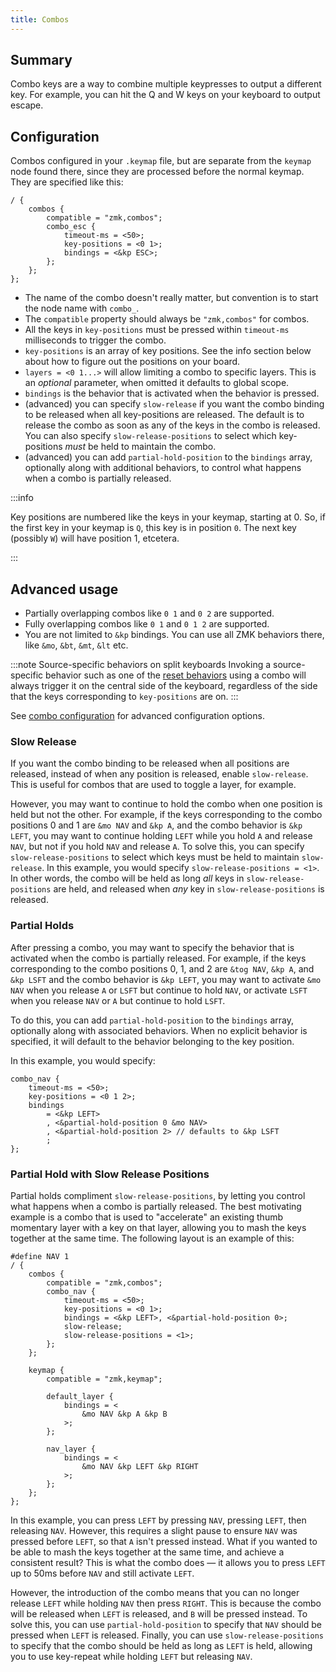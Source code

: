 ```yaml
---
title: Combos
---
```


## Summary

Combo keys are a way to combine multiple keypresses to output a different key. For example, you can hit the Q and W keys on your keyboard to output escape.

## Configuration

Combos configured in your `.keymap` file, but are separate from the `keymap` node found there, since they are processed before the normal keymap. They are specified like this:

```
/ {
    combos {
        compatible = "zmk,combos";
        combo_esc {
            timeout-ms = <50>;
            key-positions = <0 1>;
            bindings = <&kp ESC>;
        };
    };
};
```

- The name of the combo doesn't really matter, but convention is to start the node name with `combo_`.
- The `compatible` property should always be `"zmk,combos"` for combos.
- All the keys in `key-positions` must be pressed within `timeout-ms` milliseconds to trigger the combo.
- `key-positions` is an array of key positions. See the info section below about how to figure out the positions on your board.
- `layers = <0 1...>` will allow limiting a combo to specific layers. This is an _optional_ parameter, when omitted it defaults to global scope.
- `bindings` is the behavior that is activated when the behavior is pressed.
- (advanced) you can specify `slow-release` if you want the combo binding to be released when all key-positions are released. The default is to release the combo as soon as any of the keys in the combo is released. You can also specify `slow-release-positions` to select which key-positions _must_ be held to maintain the combo.
- (advanced) you can add `partial-hold-position` to the `bindings` array, optionally along with additional behaviors, to control what happens when a combo is partially released.

:::info

Key positions are numbered like the keys in your keymap, starting at 0. So, if the first key in your keymap is `Q`, this key is in position `0`. The next key (possibly `W`) will have position 1, etcetera.

:::

## Advanced usage

- Partially overlapping combos like `0 1` and `0 2` are supported.
- Fully overlapping combos like `0 1` and `0 1 2` are supported.
- You are not limited to `&kp` bindings. You can use all ZMK behaviors there, like `&mo`, `&bt`, `&mt`, `&lt` etc.

:::note Source-specific behaviors on split keyboards
Invoking a source-specific behavior such as one of the [reset behaviors](behaviors/reset.md) using a combo will always trigger it on the central side of the keyboard, regardless of the side that the keys corresponding to `key-positions` are on.
:::

See [combo configuration](/docs/config/combos) for advanced configuration options.

### Slow Release

If you want the combo binding to be released when all positions are released, instead of when any position is released, enable `slow-release`. This is useful for combos that are used to toggle a layer, for example.

However, you may want to continue to hold the combo when one position is held but not the other. For example, if the keys corresponding to the combo positions 0 and 1 are `&mo NAV` and `&kp A`, and the combo behavior is `&kp LEFT`, you may want to continue holding `LEFT` while you hold `A` and release `NAV`, but not if you hold `NAV` and release `A`. To solve this, you can specify `slow-release-positions` to select which keys must be held to maintain `slow-release`. In this example, you would specify `slow-release-positions = <1>`. In other words, the combo will be held as long _all_ keys in `slow-release-positions` are held, and released when _any_ key in `slow-release-positions` is released.

### Partial Holds

After pressing a combo, you may want to specify the behavior that is activated when the combo is partially released. For example, if the keys corresponding to the combo positions 0, 1, and 2 are `&tog NAV`, `&kp A`, and `&kp LSFT` and the combo behavior is `&kp LEFT`, you may want to activate `&mo NAV` when you release `A` or `LSFT` but continue to hold `NAV`, or activate `LSFT` when you release `NAV` or `A` but continue to hold `LSFT`.

To do this, you can add `partial-hold-position` to the `bindings` array, optionally along with associated behaviors. When no explicit behavior is specified, it will default to the behavior belonging to the key position.

In this example, you would specify:

```
combo_nav {
    timeout-ms = <50>;
    key-positions = <0 1 2>;
    bindings
        = <&kp LEFT>
        , <&partial-hold-position 0 &mo NAV>
        , <&partial-hold-position 2> // defaults to &kp LSFT
        ;
};
```

### Partial Hold with Slow Release Positions

Partial holds compliment `slow-release-positions`, by letting you control what happens when a combo is partially released. The best motivating example is a combo that is used to "accelerate" an existing thumb momentary layer with a key on that layer, allowing you to mash the keys together at the same time. The following layout is an example of this:

```
#define NAV 1
/ {
    combos {
        compatible = "zmk,combos";
        combo_nav {
            timeout-ms = <50>;
            key-positions = <0 1>;
            bindings = <&kp LEFT>, <&partial-hold-position 0>;
            slow-release;
            slow-release-positions = <1>;
        };
    };

    keymap {
        compatible = "zmk,keymap";

        default_layer {
            bindings = <
                &mo NAV &kp A &kp B
            >;
        };

        nav_layer {
            bindings = <
                &mo NAV &kp LEFT &kp RIGHT
            >;
        };
    };
};
```

In this example, you can press `LEFT` by pressing `NAV`, pressing `LEFT`, then releasing `NAV`. However, this requires a slight pause to ensure `NAV` was pressed before `LEFT`, so that `A` isn't pressed instead. What if you wanted to be able to mash the keys together at the same time, and achieve a consistent result? This is what the combo does — it allows you to press `LEFT` up to 50ms before `NAV` and still activate `LEFT`.

However, the introduction of the combo means that you can no longer release `LEFT` while holding `NAV` then press `RIGHT`. This is because the combo will be released when `LEFT` is released, and `B` will be pressed instead. To solve this, you can use `partial-hold-position` to specify that `NAV` should be pressed when `LEFT` is released. Finally, you can use `slow-release-positions` to specify that the combo should be held as long as `LEFT` is held, allowing you to use key-repeat while holding `LEFT` but releasing `NAV`.
